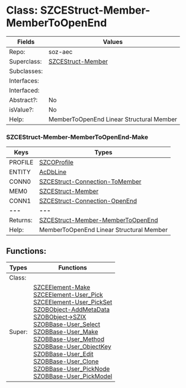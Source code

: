 
# Class:	SZCEStruct-Member-MemberToOpenEnd

| Fields | Values |
| --------- | --------- |
| Repo: | soz-aec |
| Superclass: | [SZCEStruct-Member](SZCEStruct-Member.html) |
| Subclasses: |  |
| Interfaces: |  |
| Interfaced: |  |
| Abstract?: | No |
| isValue?: | No |
| Help: | MemberToOpenEnd Linear Structural Member |

### SZCEStruct-Member-MemberToOpenEnd-Make

| Keys | Types |
| --------- | --------- |
| PROFILE | [SZCOProfile](SZCOProfile.html) |
| ENTITY | [AcDbLine](AcDbLine.html) |
| CONN0 | [SZCEStruct-Connection-ToMember](SZCEStruct-Connection-ToMember.html) |
| MEM0 | [SZCEStruct-Member](SZCEStruct-Member.html) |
| CONN1 | [SZCEStruct-Connection-OpenEnd](SZCEStruct-Connection-OpenEnd.html) |
| **---** | **---** |
| Returns: | [SZCEStruct-Member-MemberToOpenEnd](SZCEStruct-Member-MemberToOpenEnd.html) |
| Help: | MemberToOpenEnd Linear Structural Member |


## Functions:

| Types | Functions |
| --------- | --------- |
| Class: |  |
| Super: | [SZCEElement-Make](SZCEElement.html) <br> [SZCEElement-User_Pick](SZCEElement.html) <br> [SZCEElement-User_PickSet](SZCEElement.html) <br> [SZOBObject-AddMetaData](SZOBObject.html) <br> [SZOBObject->SZIX](SZOBObject.html) <br> [SZOBBase-User_Select](SZOBBase.html) <br> [SZOBBase-User_Make](SZOBBase.html) <br> [SZOBBase-User_Method](SZOBBase.html) <br> [SZOBBase-User_ObjectKey](SZOBBase.html) <br> [SZOBBase-User_Edit](SZOBBase.html) <br> [SZOBBase-User_Clone](SZOBBase.html) <br> [SZOBBase-User_PickNode](SZOBBase.html) <br> [SZOBBase-User_PickModel](SZOBBase.html) |


